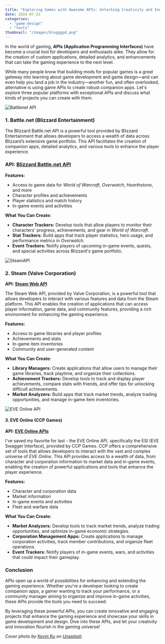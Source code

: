 ```yaml
---
title: "Exploring Games with Awesome APIs: Unlocking Creativity and Innovation"
date: 2024-07-23
categories: 
  - "game-design"
  - "tools"
thumbnail: "/images/blogggpd.png"
---
```


In the world of gaming, **APIs (Application Programming Interfaces)** have become a crucial tool for developers and enthusiasts alike. They allow for the creation of custom applications, detailed analytics, and enhancements that can take the gaming experience to the next level.

While many people know that building mods for popular games is a great gateway into learning about game development and game design—and can even help you land a job in the industry—another fun, and often overlooked, alternative is using game APIs to create robust companion apps. Let's explore three popular platforms with exceptional APIs and discuss what kinds of projects you can create with them.

![Battlenet API](images/Screenshot-2024-07-23-173016.png)

### 1\. Battle.net (Blizzard Entertainment)

The Blizzard Battle.net API is a powerful tool provided by Blizzard Entertainment that allows developers to access a wealth of data across Blizzard’s extensive game portfolio. This API facilitates the creation of companion apps, detailed analytics, and various tools to enhance the player experience.

### **API:** **[Blizzard Battle.net API](https://develop.battle.net)**

**Features:**

- Access to game data for _World of Warcraft_, _Overwatch_, _Hearthstone_, and more
- Character profiles and achievements
- Player statistics and match history
- In-game events and activities

**What You Can Create:**

- **Character Trackers:** Develop tools that allow players to monitor their characters' progress, achievements, and gear in _World of Warcraft_.
- **Stat Trackers:** Build apps that track player statistics, hero usage, and performance metrics in _Overwatch_.
- **Event Trackers:** Notify players of upcoming in-game events, quests, and special activities across Blizzard's game portfolio.

![SteamAPI](images/image_2024-07-24_115030958.png)

### 2\. Steam (Valve Corporation)

**API:** [**Steam Web API**](https://steamcommunity.com/dev)

The Steam Web API, provided by Valve Corporation, is a powerful tool that allows developers to interact with various features and data from the Steam platform. This API enables the creation of applications that can access player information, game data, and community features, providing a rich environment for enhancing the gaming experience.

**Features:**

- Access to game libraries and player profiles
- Achievements and stats
- In-game item inventories
- Community and user-generated content

**What You Can Create:**

- **Library Managers:** Create applications that allow users to manage their game libraries, track playtime, and organize their collections.
- **Achievement Trackers:** Develop tools to track and display player achievements, compare stats with friends, and offer tips for unlocking difficult achievements.
- **Market Analyzers:** Build apps that track market trends, analyze trading opportunities, and manage in-game item inventories.

![EVE Online API](images/Screenshot-2024-07-23-173043.png)

#### 3\. EVE Online (CCP Games)

**API:** [**EVE Online APIs**](https://developers.eveonline.com)

I've saved my favorite for last - the EVE Online API, specifically the ESI (EVE Swagger Interface), provided by CCP Games. CCP offers a comprehensive set of tools that allows developers to interact with the vast and complex universe of _EVE Online_. This API provides access to a wealth of data, from character and corporation information to market data and in-game events, enabling the creation of powerful applications and tools that enhance the player experience.

**Features:**

- Character and corporation data
- Market information
- In-game events and activities
- Fleet and warfare data

**What You Can Create:**

- **Market Analyzers:** Develop tools to track market trends, analyze trading opportunities, and optimize in-game economic strategies.
- **Corporation Management Apps:** Create applications to manage corporation activities, track member contributions, and organize fleet operations.
- **Event Trackers:** Notify players of in-game events, wars, and activities that could impact their gameplay.

### Conclusion

APIs open up a world of possibilities for enhancing and extending the gaming experience. Whether you're a developer looking to create companion apps, a gamer wanting to track your performance, or a community manager aiming to organize and improve in-game activities, these APIs provide the tools you need to succeed.

By leveraging these powerful APIs, you can create innovative and engaging projects that enhance the gaming experience and showcase your skills in game development and design. Dive into these APIs, and let your creativity and innovation flourish in the gaming universe!

_Cover photo by [Kevin Ku](https://unsplash.com/@ikukevk?utm_content=creditCopyText&utm_medium=referral&utm_source=unsplash) on [Unsplash](https://unsplash.com/photos/closeup-photo-of-eyeglasses-w7ZyuGYNpRQ?utm_content=creditCopyText&utm_medium=referral&utm_source=unsplash)_
